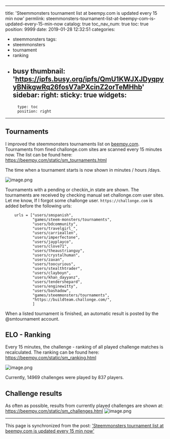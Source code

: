 
---
title: 'Steemmonsters tournament list at beempy.com is updated every 15 min now'
permlink: steemmonsters-tournament-list-at-beempy-com-is-updated-every-15-min-now
catalog: true
toc_nav_num: true
toc: true
position: 9999
date: 2019-01-28 12:32:51
categories:
- steemmonsters
tags:
- steemmonsters
- tournament
- ranking
- busy
thumbnail: 'https://ipfs.busy.org/ipfs/QmU1KWJXJDyqpyyBNikgwRq26fosV7aPXcinZ2orTeMHhb'
sidebar:
    right:
        sticky: true
widgets:
    -
        type: toc
        position: right
---


## Tournaments

I improved the steemmonsters tournaments list on [beempy.com](https://beempy.com). Tournaments from fined challonge.com sites are scanned every 15 minutes now. The list can be found here: https://beempy.com/static/sm_tournaments.html

The time when a tournament starts is now shown in minutes / hours /days.

![image.png](https://ipfs.busy.org/ipfs/QmU1KWJXJDyqpyyBNikgwRq26fosV7aPXcinZ2orTeMHhb)

Tournaments with a pending or checkin_in state are shown. The tournaments are received by checking manual set challonge.com user sites. Let me know, If I forgot some challonge user. `https://challonge.com` is added before the following urls:
```
    urls = ["users/smspanish",
            "games/steem-monsters/tournaments",
            "users/bdcommunity",
            "users/travelgirl_",
            "users/carrieallen",
            "users/imperfectone",
            "users/jayplayco",
            "users/clove71",
            "users/theaustrianguy",
            "users/crystalhuman",
            "users/zaxan",
            "users/toocurious",
            "users/stealthtrader",
            "users/clayboyn",
            "users/khan_dayyanz",
            "users/tendershepard",
            "users/enginewitty",
            "users/bashadow",
            "games/steemmonsters/tournaments",
            "https://buildteam.challonge.com/",
            ]
```

When a listed tournament is finished, an automatic result is posted by the @smtournament account.

## ELO - Ranking
Every 15 minutes, the challenge - ranking of all played challenge matches is recalculated. The ranking can be found here:
https://beempy.com/static/sm_ranking.html

![image.png](https://ipfs.busy.org/ipfs/QmedhioGa3rzBZd3u3isPcuETCANVKnxJgmgMfMuFyMqrx)

Currently, 14969 challenges were played by 837 players.

## Challenge results
As often as possible, results from currently played challenges are shown at:
https://beempy.com/static/sm_challenges.html
![image.png](https://ipfs.busy.org/ipfs/QmPr6MvGWXHi7JVvsExV4j66weNxyQA8N9mTq1BLnZ26X2)



- - -

This page is synchronized from the post: ['Steemmonsters tournament list at beempy.com is updated every 15 min now'](https://steemit.com/@holger80/steemmonsters-tournament-list-at-beempy-com-is-updated-every-15-min-now)
